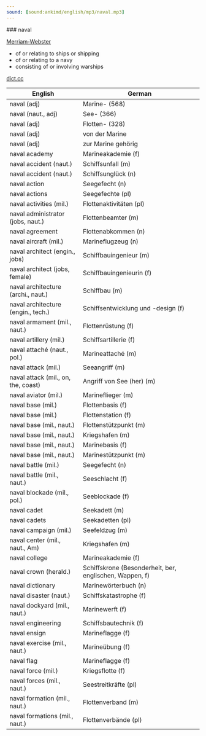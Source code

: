 ```yaml
---
sound: [sound:ankimd/english/mp3/naval.mp3]
---
```


\### naval

[Merriam-Webster](https://www.merriam-webster.com/dictionary/naval)

- of or relating to ships or shipping
- of or relating to a navy
- consisting of or involving warships

[dict.cc](https://www.dict.cc/naval)

| English        | German       |
| -------------- | ------------ |
| naval (adj) | Marine- (568) |
| naval (naut., adj) | See- (366) |
| naval (adj) | Flotten- (328) |
| naval (adj) | von der Marine |
| naval (adj) | zur Marine gehörig |
| naval academy | Marineakademie (f) |
| naval accident (naut.) | Schiffsunfall (m) |
| naval accident (naut.) | Schiffsunglück (n) |
| naval action | Seegefecht (n) |
| naval actions | Seegefechte (pl) |
| naval activities (mil.) | Flottenaktivitäten (pl) |
| naval administrator (jobs, naut.) | Flottenbeamter (m) |
| naval agreement | Flottenabkommen (n) |
| naval aircraft (mil.) | Marineflugzeug (n) |
| naval architect (engin., jobs) | Schiffbauingenieur (m) |
| naval architect (jobs, female) | Schiffbauingenieurin (f) |
| naval architecture (archi., naut.) | Schiffbau (m) |
| naval architecture (engin., tech.) | Schiffsentwicklung und -design (f) |
| naval armament (mil., naut.) | Flottenrüstung (f) |
| naval artillery (mil.) | Schiffsartillerie (f) |
| naval attaché (naut., pol.) | Marineattaché (m) |
| naval attack (mil.) | Seeangriff (m) |
| naval attack (mil., on, the, coast) | Angriff von See (her) (m) |
| naval aviator (mil.) | Marineflieger (m) |
| naval base (mil.) | Flottenbasis (f) |
| naval base (mil.) | Flottenstation (f) |
| naval base (mil., naut.) | Flottenstützpunkt (m) |
| naval base (mil., naut.) | Kriegshafen (m) |
| naval base (mil., naut.) | Marinebasis (f) |
| naval base (mil., naut.) | Marinestützpunkt (m) |
| naval battle (mil.) | Seegefecht (n) |
| naval battle (mil., naut.) | Seeschlacht (f) |
| naval blockade (mil., pol.) | Seeblockade (f) |
| naval cadet | Seekadett (m) |
| naval cadets | Seekadetten (pl) |
| naval campaign (mil.) | Seefeldzug (m) |
| naval center (mil., naut., Am) | Kriegshafen (m) |
| naval college | Marineakademie (f) |
| naval crown (herald.) | Schiffskrone (Besonderheit, ber, englischen, Wappen, f) |
| naval dictionary | Marinewörterbuch (n) |
| naval disaster (naut.) | Schiffskatastrophe (f) |
| naval dockyard (mil., naut.) | Marinewerft (f) |
| naval engineering | Schiffsbautechnik (f) |
| naval ensign | Marineflagge (f) |
| naval exercise (mil., naut.) | Marineübung (f) |
| naval flag | Marineflagge (f) |
| naval force (mil.) | Kriegsflotte (f) |
| naval forces (mil., naut.) | Seestreitkräfte (pl) |
| naval formation (mil., naut.) | Flottenverband (m) |
| naval formations (mil., naut.) | Flottenverbände (pl) |
